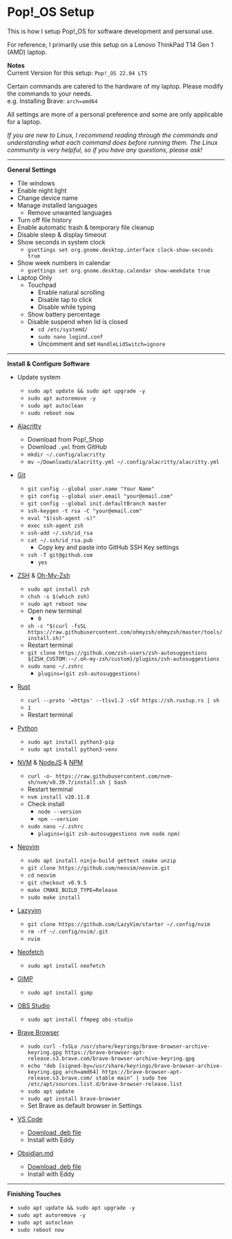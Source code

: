 # Pop!_OS Setup
This is how I setup Pop!_OS for software development and personal use.

<!-- For a more detailed explanation of the steps below, please see my [blog post](https://www.joshuamlee.com/posts/pop-os-setup/). -->

For reference, I primarily use this setup on a Lenovo ThinkPad T14 Gen 1 (AMD) laptop.

__Notes__  
Current Version for this setup: `Pop!_OS 22.04 LTS`

Certain commands are catered to the hardware of my laptop. Please modify the commands to your needs.  
e.g. Installing Brave: `arch=amd64`

All settings are more of a personal preference and some are only applicable for a laptop.

_If you are new to Linux, I recommend reading through the commands and understanding what each command does before running them. The Linux community is very helpful, so if you have any questions, please ask!_

---

__General Settings__

- Tile windows
- Enable night light
- Change device name
- Manage installed languages
  - Remove unwanted languages
- Turn off file history
- Enable automatic trash & temporary file cleanup
- Disable sleep & display timeout
- Show seconds in system clock
  - `gsettings set org.gnome.desktop.interface clock-show-seconds true`
- Show week numbers in calendar
  - `gsettings set org.gnome.desktop.calendar show-weekdate true`
- Laptop Only
  - Touchpad
    - Enable natural scrolling
    - Disable tap to click
    - Disable while typing
  - Show battery percentage
  - Disable suspend when lid is closed
    - `cd /etc/systemd/`
    - `sudo nano logind.conf`
    - Uncomment and set `HandleLidSwitch=ignore`

---

__Install & Configure Software__

- Update system
  - `sudo apt update && sudo apt upgrade -y`
  - `sudo apt autoremove -y`
  - `sudo apt autoclean`
  - `sudo reboot now`


- [Alacritty](https://github.com/alacritty/alacritty)
  - Download from Pop!_Shop
  - Download `.yml` from GitHub
  - `mkdir ~/.config/alacritty`
  - `mv ~/Downloads/alacritty.yml ~/.config/alacritty/alacritty.yml`


- [Git](https://git-scm.com/)
  - `git config --global user.name "Your Name"`
  - `git config --global user.email "your@email.com"`
  - `git config --global init.defaultBranch master`
  - `ssh-keygen -t rsa -C "your@email.com"`
  - `eval "$(ssh-agent -s)"`
  - `exec ssh-agent zsh`
  - `ssh-add ~/.ssh/id_rsa`
  - `cat ~/.ssh/id_rsa.pub`
    - Copy key and paste into GitHub SSH Key settings
  - `ssh -T git@github.com`
    - `yes`


- [ZSH](https://zsh.org) & [Oh-My-Zsh](https://github.com/ohmyzsh/ohmyzsh)
  - `sudo apt install zsh`
  - `chsh -s $(which zsh)`
  - `sudo apt reboot now`
  - Open new terminal
    - `0`
  - `sh -c "$(curl -fsSL https://raw.githubusercontent.com/ohmyzsh/ohmyzsh/master/tools/install.sh)"`
  - Restart terminal
  - `git clone https://github.com/zsh-users/zsh-autosuggestions ${ZSH_CUSTOM:-~/.oh-my-zsh/custom}/plugins/zsh-autosuggestions`
  - `sudo nano ~/.zshrc`
    - `plugins=(git zsh-autosuggestions)`


- [Rust](https://github.com/rust-lang/rust)
  - `curl --proto '=https' --tlsv1.2 -sSf https://sh.rustup.rs | sh`
  - `1`
  - Restart terminal


- [Python](https://www.python.org/)
  - `sudo apt install python3-pip`
  - `sudo apt install python3-venv`


- [NVM](https://github.com/nvm-sh/nvm) & [NodeJS](https://nodejs.org/en) & [NPM](https://www.npmjs.com/)
  - `curl -o- https://raw.githubusercontent.com/nvm-sh/nvm/v0.39.7/install.sh | bash`
  - Restart terminal
  - `nvm install v20.11.0`
  - Check install
    - `node --version`
    - `npm --version`
  - `sudo nano ~/.zshrc`
    - `plugins=(git zsh-autosuggestions nvm node npm)`


- [Neovim](https://github.com/neovim/neovim)
  - `sudo apt install ninja-build gettext cmake unzip`
  - `git clone https://github.com/neovim/neovim.git`
  - `cd neovim`
  - `git checkout v0.9.5`
  - `make CMAKE_BUILD_TYPE=Release`
  - `sudo make install`


- [Lazyvim](https://www.lazyvim.org/)
  - `git clone https://github.com/LazyVim/starter ~/.config/nvim`
  - `rm -rf ~/.config/nvim/.git`
  - `nvim`


- [Neofetch](https://github.com/dylanaraps/neofetch)
  - `sudo apt install neofetch`


- [GIMP](https://www.gimp.org/)
  - `sudo apt install gimp`


- [OBS Studio](https://obsproject.com/)
  - `sudo apt install ffmpeg obs-studio`


- [Brave Browser](https://brave.com/)
  - `sudo curl -fsSLo /usr/share/keyrings/brave-browser-archive-keyring.gpg https://brave-browser-apt-release.s3.brave.com/brave-browser-archive-keyring.gpg`
  - `echo "deb [signed-by=/usr/share/keyrings/brave-browser-archive-keyring.gpg arch=amd64] https://brave-browser-apt-release.s3.brave.com/ stable main" | sudo tee /etc/apt/sources.list.d/brave-browser-release.list`
  - `sudo apt update`
  - `sudo apt install brave-browser`
  - Set Brave as default browser in Settings


- [VS Code](https://code.visualstudio.com/)
  - [Download .deb file](https://code.visualstudio.com/Download)
  - Install with Eddy


- [Obsidian.md](https://obsidian.md/)
  - [Download .deb file](https://obsidian.md/download)
  - Install with Eddy


---

__Finishing Touches__

- `sudo apt update && sudo apt upgrade -y`
- `sudo apt autoremove -y`
- `sudo apt autoclean`
- `sudo reboot now`

